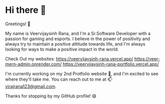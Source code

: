 # Hi there 👋
Greetings! 🙌 

My name is Veervijaysinh Rana, and I'm a Sr.Software Developer with a passion for gaming and esports. I believe in the power of positivity and always try to maintain a positive attitude towards life, and I'm always looking for ways to make a positive impact in the world.

Check Out my websites: 
https://veervijaysinh-rana.vercel.app/
https://veer-mern-admin.onrender.com/
https://veervijaysinh-rana-portfolio.vercel.app/

I'm currently working on my 2nd Protfolio website 🌱, and I'm excited to see where they'll take me. You can reach out to me at 📫 virajrana123@gmail.com. 

Thanks for stopping by my GitHub profile! 😄


